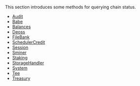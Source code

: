 This section introduces some methods for querying chain status.

- [Audit](preface.md)
- [Babe](install.md)
- [Balances](initialization.md)
- [Deoss](quick_start.md)
- [FileBank](properties.md)
- [SchedulerCredit](data_processing.md)
- [Session](chain_state.md)
- [Sminer]()
- [Staking]()
- [StorageHandler]()
- [System]()
- [Tee]()
- [Treasury]()